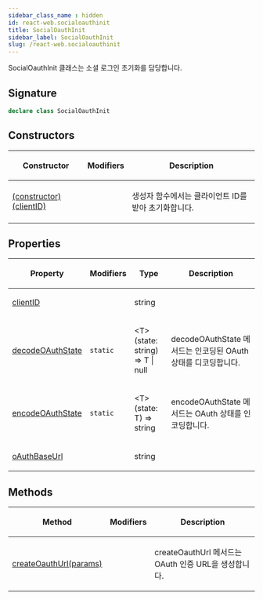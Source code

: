 ```yaml
---
sidebar_class_name : hidden
id: react-web.socialoauthinit
title: SocialOauthInit
sidebar_label: SocialOauthInit
slug: /react-web.socialoauthinit
---
```






SocialOauthInit 클래스는 소셜 로그인 초기화를 담당합니다.

## Signature

```typescript
declare class SocialOauthInit 
```

## Constructors

<table><thead><tr><th>

Constructor


</th><th>

Modifiers


</th><th>

Description


</th></tr></thead>
<tbody><tr><td>

[(constructor)(clientID)](./react-web.socialoauthinit._constructor_)


</td><td>


</td><td>

생성자 함수에서는 클라이언트 ID를 받아 초기화합니다.


</td></tr>
</tbody></table>

## Properties

<table><thead><tr><th>

Property


</th><th>

Modifiers


</th><th>

Type


</th><th>

Description


</th></tr></thead>
<tbody><tr><td>

[clientID](./react-web.socialoauthinit.clientid)


</td><td>


</td><td>

string


</td><td>


</td></tr>
<tr><td>

[decodeOAuthState](./react-web.socialoauthinit.decodeoauthstate)


</td><td>

`static`


</td><td>

&lt;T&gt;(state: string) =&gt; T \| null


</td><td>

decodeOAuthState 메서드는 인코딩된 OAuth 상태를 디코딩합니다.


</td></tr>
<tr><td>

[encodeOAuthState](./react-web.socialoauthinit.encodeoauthstate)


</td><td>

`static`


</td><td>

&lt;T&gt;(state: T) =&gt; string


</td><td>

encodeOAuthState 메서드는 OAuth 상태를 인코딩합니다.


</td></tr>
<tr><td>

[oAuthBaseUrl](./react-web.socialoauthinit.oauthbaseurl)


</td><td>


</td><td>

string


</td><td>


</td></tr>
</tbody></table>

## Methods

<table><thead><tr><th>

Method


</th><th>

Modifiers


</th><th>

Description


</th></tr></thead>
<tbody><tr><td>

[createOauthUrl(params)](./react-web.socialoauthinit.createoauthurl)


</td><td>


</td><td>

createOauthUrl 메서드는 OAuth 인증 URL을 생성합니다.


</td></tr>
</tbody></table>
